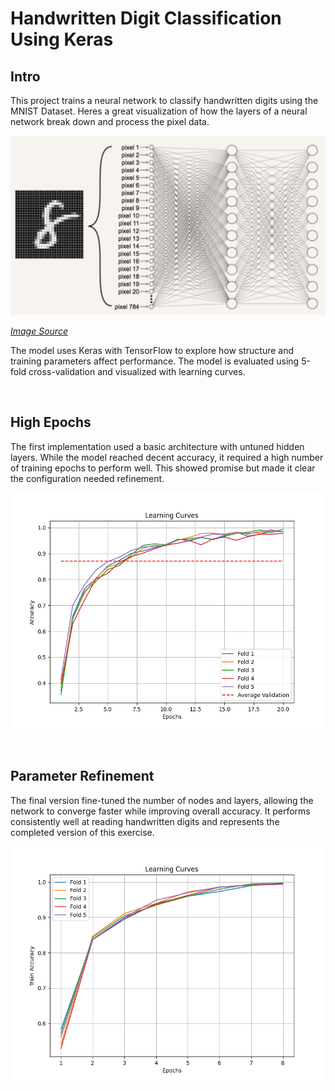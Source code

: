 # Handwritten Digit Classification Using Keras

## Intro
This project trains a neural network to classify handwritten digits using the MNIST Dataset. Heres a great visualization of how the layers of a neural network break down and process the pixel data.

<p align="left">
  <img src="https://github.com/John-Zaleschuk/Keras_on_MNIST/blob/main/images/mnist_2layers.png" width="650"/>
</p>

*[Image Source](https://m-alcu.github.io/blog/2018/01/13/nmist-dataset/)*

The model uses Keras with TensorFlow to explore how structure and training parameters affect performance. The model is evaluated using 5-fold cross-validation and visualized with learning curves.

<br>

## High Epochs
The first implementation used a basic architecture with untuned hidden layers. While the model reached decent accuracy, it required a high number of training epochs to perform well. This showed promise but made it clear the configuration needed refinement.
<p align="left">
  <img src="https://github.com/John-Zaleschuk/Keras_on_MNIST/blob/main/images/almost_refined.png" width="650"/>
</p>
<br>

## Parameter Refinement
The final version fine-tuned the number of nodes and layers, allowing the network to converge faster while improving overall accuracy. It performs consistently well at reading handwritten digits and represents the completed version of this exercise.
<p align="left">
  <img src="https://github.com/John-Zaleschuk/Keras_on_MNIST/blob/main/images/refined.png" width="650"/>
</p>
